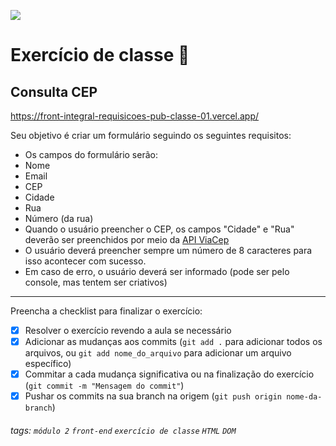![](https://i.imgur.com/xG74tOh.png)

# Exercício de classe 🏫

## Consulta CEP

<https://front-integral-requisicoes-pub-classe-01.vercel.app/>

Seu objetivo é criar um formulário seguindo os seguintes requisitos:

- Os campos do formulário serão:
- Nome
- Email
- CEP
- Cidade
- Rua
- Número (da rua)
- Quando o usuário preencher o CEP, os campos "Cidade" e "Rua" deverão ser preenchidos por meio da [API ViaCep](https://viacep.com.br)
- O usuário deverá preencher sempre um número de 8 caracteres para isso acontecer com sucesso.
- Em caso de erro, o usuário deverá ser informado (pode ser pelo console, mas tentem ser criativos)

---

Preencha a checklist para finalizar o exercício:

- [x] Resolver o exercício revendo a aula se necessário
- [x] Adicionar as mudanças aos commits (`git add .` para adicionar todos os arquivos, ou `git add nome_do_arquivo` para adicionar um arquivo específico)
- [x] Commitar a cada mudança significativa ou na finalização do exercício (`git commit -m "Mensagem do commit"`)
- [x] Pushar os commits na sua branch na origem (`git push origin nome-da-branch`)

###### tags: `módulo 2` `front-end` `exercício de classe` `HTML` `DOM`
